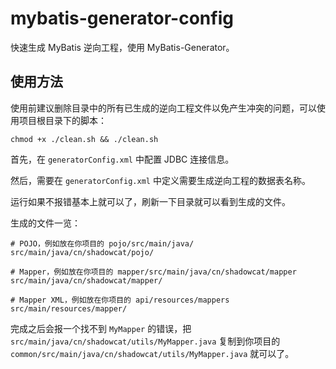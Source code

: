 # mybatis-generator-config

快速生成 MyBatis 逆向工程，使用 MyBatis-Generator。

## 使用方法

使用前建议删除目录中的所有已生成的逆向工程文件以免产生冲突的问题，可以使用项目根目录下的脚本：

```shell
chmod +x ./clean.sh && ./clean.sh
```

首先，在 `generatorConfig.xml` 中配置 JDBC 连接信息。

然后，需要在 `generatorConfig.xml` 中定义需要生成逆向工程的数据表名称。

运行如果不报错基本上就可以了，刷新一下目录就可以看到生成的文件。

生成的文件一览：

```
# POJO，例如放在你项目的 pojo/src/main/java/
src/main/java/cn/shadowcat/pojo/

# Mapper，例如放在你项目的 mapper/src/main/java/cn/shadowcat/mapper
src/main/java/cn/shadowcat/mapper/

# Mapper XML，例如放在你项目的 api/resources/mappers
src/main/resources/mapper/
```

完成之后会报一个找不到 `MyMapper` 的错误，把 `src/main/java/cn/shadowcat/utils/MyMapper.java` 复制到你项目的 `common/src/main/java/cn/shadowcat/utils/MyMapper.java` 就可以了。

